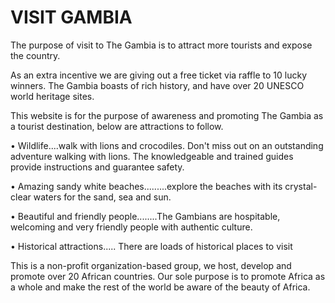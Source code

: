 # VISIT GAMBIA

The purpose of visit to The Gambia is to attract more tourists and expose the country.

As an extra incentive we are giving out a free ticket via raffle to 10 lucky winners. The Gambia boasts of rich history, and have over 20 UNESCO world heritage sites.

This website is for the purpose of awareness and promoting The Gambia as a tourist destination, below are attractions to follow.

•          Wildlife....walk with lions and crocodiles. Don't miss out on an outstanding adventure walking with lions. The knowledgeable and trained guides provide instructions and guarantee safety.

•          Amazing sandy white beaches.........explore the beaches with its crystal-clear waters for the sand, sea and sun.

•          Beautiful and friendly people........The Gambians are hospitable, welcoming and very friendly people with authentic culture.

•          Historical attractions..... There are loads of historical places to visit

This is a non-profit organization-based group, we host, develop and promote over 20 African countries. Our sole purpose is to promote Africa as a whole and make the rest of the world be aware of the beauty of Africa.
